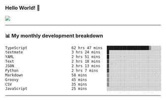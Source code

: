 ### Hello World! 👋

<a>
  <img align="center" src="https://github-readme-stats.vercel.app/api?username=megatunger&count_private=true&include_all_commits=true&bg_color=30,56CCF2,2F80ED&title_color=fff&text_color=fff" />
</a>

------
### 📊 My monthly development breakdown

<!--START_SECTION:waka-->

```txt
TypeScript                    62 hrs 47 mins  ███████████████████▒░░░░░   77.99 %
textmate                      3 hrs 24 mins   █░░░░░░░░░░░░░░░░░░░░░░░░   04.24 %
YAML                          2 hrs 51 mins   █░░░░░░░░░░░░░░░░░░░░░░░░   03.55 %
Text                          2 hrs 18 mins   ▓░░░░░░░░░░░░░░░░░░░░░░░░   02.87 %
JSON                          2 hrs 13 mins   ▓░░░░░░░░░░░░░░░░░░░░░░░░   02.75 %
Python                        2 hrs 7 mins    ▓░░░░░░░░░░░░░░░░░░░░░░░░   02.63 %
Markdown                      58 mins         ▒░░░░░░░░░░░░░░░░░░░░░░░░   01.21 %
Groovy                        45 mins         ▒░░░░░░░░░░░░░░░░░░░░░░░░   00.95 %
CSV                           35 mins         ▒░░░░░░░░░░░░░░░░░░░░░░░░   00.74 %
JavaScript                    25 mins         ░░░░░░░░░░░░░░░░░░░░░░░░░   00.53 %
```

<!--END_SECTION:waka-->

------
